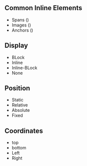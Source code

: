 


## Common Inline Elements
- Spans (<span>)
- Images (<img>)
- Anchors (<a>)

## Display
- BLock
- Inline
- Inline-BLock
- None

## Position
- Static
- Relative
- Absolute
- Fixed

## Coordinates
- top
- bottom
- Left
- Right
